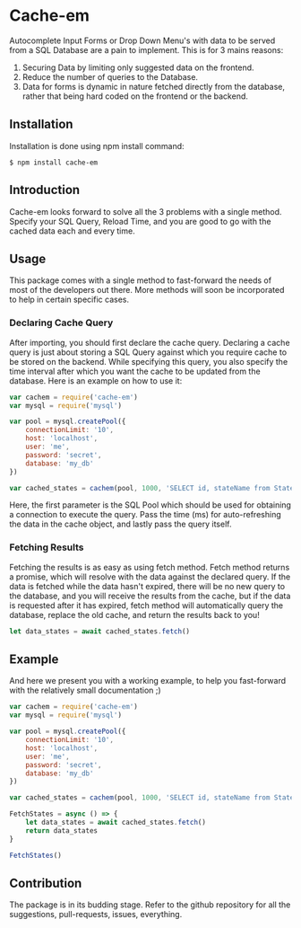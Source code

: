 # Cache-em
Autocomplete Input Forms or Drop Down Menu's with data to be served from a SQL Database are a pain to implement. This is for 3 mains reasons:
1. Securing Data by limiting only suggested data on the frontend.
2. Reduce the number of queries to the Database.
3. Data for forms is dynamic in nature fetched directly from the database, rather that being hard coded on the frontend or the backend.

## Installation
Installation is done using npm install command:
```
$ npm install cache-em
```

## Introduction
Cache-em looks forward to solve all the 3 problems with a single method. Specify your SQL Query, Reload Time, and you are good to go with the cached data each and every time.

## Usage
This package comes with a single method to fast-forward the needs of most of the developers out there. More methods will soon be incorporated to help in certain specific cases.

### Declaring Cache Query
After importing, you should first declare the cache query. Declaring a cache query is just about storing a SQL Query against which you require cache to be stored on the backend. While specifying this query, you also specify the time interval after which you want the cache to be updated from the database.
Here is an example on how to use it:

``` javascript
var cachem = require('cache-em')
var mysql = require('mysql')

var pool = mysql.createPool({
    connectionLimit: '10',
    host: 'localhost',
    user: 'me',
    password: 'secret',
    database: 'my_db'
})

var cached_states = cachem(pool, 1000, 'SELECT id, stateName from States')
```
Here, the first parameter is the SQL Pool which should be used for obtaining a connection to execute the query. Pass the time (ms) for auto-refreshing the data in the cache object, and lastly pass the query itself.

### Fetching Results
Fetching the results is as easy as using fetch method. Fetch method returns a promise, which will resolve with the data against the declared query.
If the data is fetched while the data hasn't expired, there will be no new query to the database, and you will receive the results from the cache, but if the data is requested after it has expired, fetch method will automatically query the database, replace the old cache, and return the results back to you!
 ``` javascript
 let data_states = await cached_states.fetch()
 ```

## Example
And here we present you with a working example, to help you fast-forward with the relatively small documentation ;)
``` javascript
var cachem = require('cache-em')
var mysql = require('mysql')

var pool = mysql.createPool({
    connectionLimit: '10',
    host: 'localhost',
    user: 'me',
    password: 'secret',
    database: 'my_db'
})

var cached_states = cachem(pool, 1000, 'SELECT id, stateName from States')

FetchStates = async () => {
    let data_states = await cached_states.fetch()
    return data_states
}

FetchStates()
```

## Contribution
The package is in its budding stage. Refer to the github repository for all the suggestions, pull-requests, issues, everything.